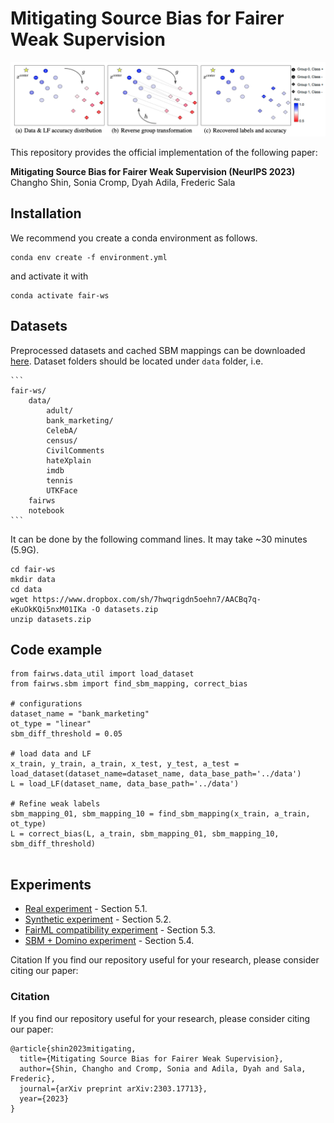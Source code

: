 # Mitigating Source Bias for Fairer Weak Supervision

![framework](assets/sbm.png)

This repository provides the official implementation of the following paper: 

**Mitigating Source Bias for Fairer Weak Supervision (NeurIPS 2023)**  
Changho Shin, Sonia Cromp, Dyah Adila, Frederic Sala



## Installation

We recommend you create a conda environment as follows.

```
conda env create -f environment.yml
```

and activate it with

```
conda activate fair-ws
```



## Datasets

Preprocessed datasets and cached SBM mappings can be downloaded [here](https://www.dropbox.com/sh/7hwqrigdn5oehn7/AACBq7q-eKuOkKQi5nxM01IKa?dl=0). Dataset folders should be located under `data` folder, i.e.

````
```
fair-ws/
    data/
        adult/
        bank_marketing/
        CelebA/
        census/
        CivilComments
        hateXplain
        imdb
        tennis
        UTKFace
    fairws
    notebook
```

````

It can be done by the following command lines. It may take ~30 minutes (5.9G).

```
cd fair-ws
mkdir data
cd data
wget https://www.dropbox.com/sh/7hwqrigdn5oehn7/AACBq7q-eKuOkKQi5nxM01IKa -O datasets.zip
unzip datasets.zip
```




## Code example

```
from fairws.data_util import load_dataset
from fairws.sbm import find_sbm_mapping, correct_bias

# configurations
dataset_name = "bank_marketing"
ot_type = "linear"
sbm_diff_threshold = 0.05

# load data and LF
x_train, y_train, a_train, x_test, y_test, a_test = load_dataset(dataset_name=dataset_name, data_base_path='../data')
L = load_LF(dataset_name, data_base_path='../data')

# Refine weak labels
sbm_mapping_01, sbm_mapping_10 = find_sbm_mapping(x_train, a_train, ot_type)
L = correct_bias(L, a_train, sbm_mapping_01, sbm_mapping_10, sbm_diff_threshold)                                                                    
                                                                    
```



## Experiments

* [Real experiment](https://github.com/SprocketLab/fair-ws/blob/main/notebook/01_real_data_experiment.ipynb) - Section 5.1.
* [Synthetic experiment](https://github.com/SprocketLab/fair-ws/blob/main/notebook/02_synthetic_data_experiment.ipynb)  - Section 5.2.
* [FairML compatibility experiment](https://github.com/SprocketLab/fair-ws/blob/main/notebook/03_compatibility_experiment.ipynb) - Section 5.3.
* [SBM + Domino experiment](https://github.com/SprocketLab/fair-ws/blob/main/notebook/04_domino_experiment.ipynb) - Section 5.4.

Citation
If you find our repository useful for your research, please consider citing our paper:


### Citation
If you find our repository useful for your research, please consider citing our paper:
```
@article{shin2023mitigating,
  title={Mitigating Source Bias for Fairer Weak Supervision},
  author={Shin, Changho and Cromp, Sonia and Adila, Dyah and Sala, Frederic},
  journal={arXiv preprint arXiv:2303.17713},
  year={2023}
}
```
